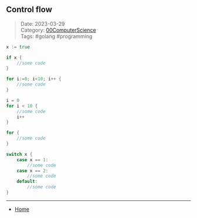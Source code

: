 ## Control flow
 
>Date: 2023-03-29  
>Category: [00ComputerScience](links/00ComputerScience.md)  
>Tags: #golang #programming  

```go
x := true

if x {
	//some code
} 

for i:=0; i<10; i++ {
	//some code
}

i = 0
for i < 10 {
	//some code
	i++
}

for {
	//some code
}

switch x {
	case x == 1:
		//some code
	case x == 2:
		//some code
	default:
		//some code
}
```

---
- [Home](https://heartthymes.github.io)